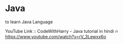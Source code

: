 # Java
to learn Java Language

YouTube Link :: 
CodeWithHarry - Java tutorial in hindi 🔥
https://www.youtube.com/watch?v=rV_3Lewxx6o